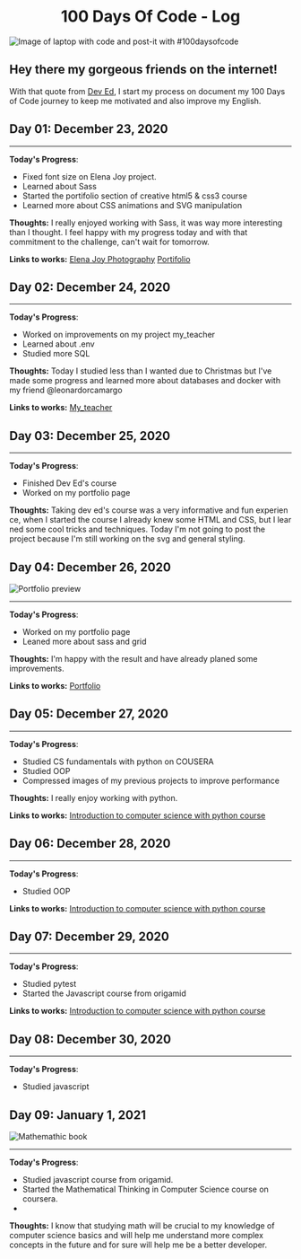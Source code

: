 <h1 align="center"> 100 Days Of Code - Log </h1>

<img src="https://images.unsplash.com/photo-1483817101829-339b08e8d83f?ixid=MXwxMjA3fDB8MHxwaG90by1wYWdlfHx8fGVufDB8fHw%3D&ixlib=rb-1.2.1&auto=format&fit=crop&w=1293&q=80" alt="Image of laptop with code and post-it with #100daysofcode">

## Hey there my gorgeous friends on the internet!

With that quote from [Dev Ed](https://www.youtube.com/channel/UClb90NQQcskPUGDIXsQEz5Q), I start my process on document my 100 Days of Code journey to keep me motivated and also improve my English.


## Day 01: December 23, 2020 

<hr>

**Today's Progress**: 
- Fixed font size on Elena Joy project. 
- Learned about Sass
- Started the portifolio section of creative html5 & css3 course
- Learned more about CSS animations and SVG manipulation

**Thoughts:** I really enjoyed working with Sass, it was way more interesting than I thought. I feel happy with my progress today and with that commitment to the challenge, can't wait for tomorrow.

**Links to works:** 
[Elena Joy Photography](https://github.com/luizfdos/elena-joy-photography)
[Portifolio](https://github.com/luizfdos/portifolio)

## Day 02: December 24, 2020 

<hr>

**Today's Progress**: 
- Worked on improvements on my project my_teacher
- Learned about .env 
- Studied more SQL

**Thoughts:** Today I studied less than I wanted due to Christmas but I've made some progress and learned more about databases and docker with my friend @leonardorcamargo

**Links to works:** 
[My_teacher](https://github.com/luizfdos/elena-joy-photographyhttps://github.com/luizfdos/my_teacher)

## Day 03: December 25, 2020 

<hr>

**Today's Progress**: 
- Finished Dev Ed's course
- Worked on my portfolio page

**Thoughts:** Taking dev ed's course was a very informative and fun experience, when I started the course I already knew some HTML and CSS, but I learned some cool tricks and techniques. Today I'm not going to post the project because I'm still working on the svg and general styling. 

## Day 04: December 26, 2020 

<img src="https://lh3.googleusercontent.com/pw/ACtC-3f_oHWCsj0h6RKC0tmrcoMvI6g6fOsPz_0ANLtHW4hg8FSjSfMUMRENVjLtv80qf_ev_PZl7tV7OSN0HW-COawOtSwrflLu6Ri64Idr2uCbqR9VlCZPDS69QYzW3n5d2Vnu97PRFBMXaAtZEH-LLRWlrg=w1428-h945-no?authuser=0" alt="Portfolio preview">
<hr>

**Today's Progress**: 
- Worked on my portfolio page
- Leaned more about sass and grid

**Thoughts:** I'm happy with the result and have already planed some improvements.

**Links to works:** 
[Portfolio](https://luizfdos.github.io)

## Day 05: December 27, 2020 

<hr>

**Today's Progress**: 
- Studied CS fundamentals with python on COUSERA
- Studied OOP
- Compressed images of my previous projects to improve performance

**Thoughts:** I really enjoy working with python. 

**Links to works:** 
[Introduction to computer science with python course](https://github.com/luizfdos/introducao_a_ciencias_da_computacao_com_python)

## Day 06: December 28, 2020 

<hr>

**Today's Progress**: 
- Studied OOP

**Links to works:** 
[Introduction to computer science with python course](https://github.com/luizfdos/introducao_a_ciencias_da_computacao_com_python)

## Day 07: December 29, 2020 

<hr>

**Today's Progress**: 
- Studied pytest 
- Started the Javascript course from origamid

**Links to works:** 
[Introduction to computer science with python course](https://github.com/luizfdos/introducao_a_ciencias_da_computacao_com_python)

## Day 08: December 30, 2020 

<hr>

**Today's Progress**: 
- Studied javascript 

## Day 09: January 1, 2021 

<img src="https://images.pexels.com/photos/167682/pexels-photo-167682.jpeg?auto=compress&cs=tinysrgb&h=750&w=1260" alt="Mathemathic book">
<hr>

**Today's Progress**: 
- Studied javascript course from origamid.
- Started the Mathematical Thinking in Computer Science course on coursera.
- 
**Thoughts:** I know that studying math will be crucial to my knowledge of computer science basics and will help me understand more complex concepts in the future and for sure will help me be a better developer.
<!-- 
### Day 0: February 30, 2016 (Example 2)
##### (delete me or comment me out)

**Today's Progress**: Fixed CSS, worked on canvas functionality for the app.

**Thoughts**: I really struggled with CSS, but, overall, I feel like I am slowly getting better at it. Canvas is still new for me, but I managed to figure out some basic functionality.

**Link(s) to work**: [Calculator App](http://www.example.com)


### Day 1: June 27, Monday

**Today's Progress**: I've gone through many exercises on FreeCodeCamp.

**Thoughts** I've recently started coding, and it's a great feeling when I finally solve an algorithm challenge after a lot of attempts and hours spent.

**Link(s) to work**
1. [Find the Longest Word in a String](https://www.freecodecamp.com/challenges/find-the-longest-word-in-a-string)
2. [Title Case a Sentence](https://www.freecodecamp.com/challenges/title-case-a-sentence) -->
